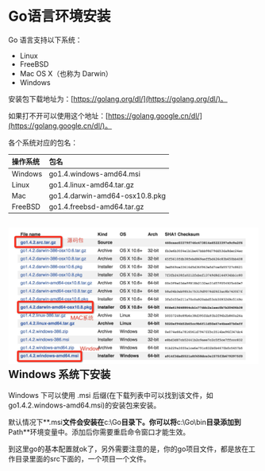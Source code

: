 # Go语言环境安装

Go 语言支持以下系统：

* Linux
* FreeBSD
* Mac OS X（也称为 Darwin）
* Windows

安装包下载地址为：[https://golang.org/dl/](https://golang.org/dl/)。

如果打不开可以使用这个地址：[https://golang.google.cn/dl/](https://golang.google.cn/dl/)。

各个系统对应的包名：

| 操作系统 | 包名 |
| :--- | :--- |
| Windows | go1.4.windows-amd64.msi |
| Linux | go1.4.linux-amd64.tar.gz |
| Mac | go1.4.darwin-amd64-osx10.8.pkg |
| FreeBSD | go1.4.freebsd-amd64.tar.gz |

## ![img](/static/image/golist.jpg)Windows 系统下安装

Windows 下可以使用 .msi 后缀\(在下载列表中可以找到该文件，如go1.4.2.windows-amd64.msi\)的安装包来安装。

默认情况下**.msi**文件会安装在**c:\Go**目录下。你可以将**c:\Go\bin**目录添加到**Path**环境变量中。添加后你需要重启命令窗口才能生效。

到这里go的基本配置就ok了，另外需要注意的是，你的go项目文件，都是放在工作目录里面的src下面的，一个项目一个文件。



